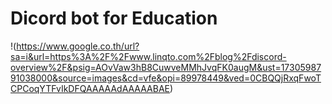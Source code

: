 # Dicord bot for Education

!(https://www.google.co.th/url?sa=i&url=https%3A%2F%2Fwww.linqto.com%2Fblog%2Fdiscord-overview%2F&psig=AOvVaw3hB8CuwveMMhJvqFK0augM&ust=1730598791038000&source=images&cd=vfe&opi=89978449&ved=0CBQQjRxqFwoTCPCoqYTFvIkDFQAAAAAdAAAAABAE)
